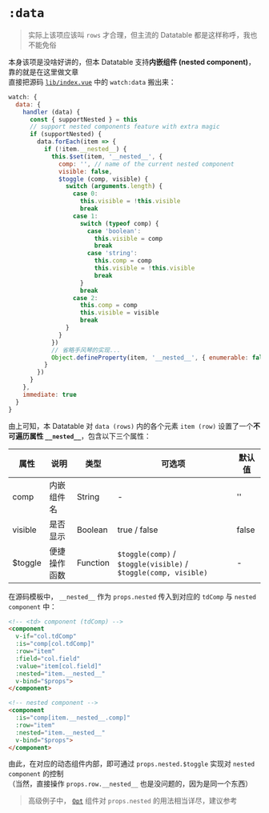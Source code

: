 # `:data`

> 实际上该项应该叫 `rows` 才合理，但主流的 Datatable 都是这样称呼，我也不能免俗

本身该项是没啥好讲的，但本 Datatable 支持**内嵌组件 (nested component)**，靠的就是在这里做文章  
直接把源码 [`lib/index.vue`](https://github.com/OneWayTech/vue2-datatable/blob/master/lib/index.vue) 中的 `watch:data` 搬出来：

```js
watch: {
  data: {
    handler (data) {
      const { supportNested } = this
      // support nested components feature with extra magic
      if (supportNested) {
        data.forEach(item => {
          if (!item.__nested__) {
            this.$set(item, '__nested__', {
              comp: '', // name of the current nested component
              visible: false,
              $toggle (comp, visible) {
                switch (arguments.length) {
                  case 0:
                    this.visible = !this.visible
                    break
                  case 1:
                    switch (typeof comp) {
                      case 'boolean':
                        this.visible = comp
                        break
                      case 'string':
                        this.comp = comp
                        this.visible = !this.visible
                        break
                    }
                    break
                  case 2:
                    this.comp = comp
                    this.visible = visible
                    break
                }
              }
            })
            // 省略手风琴的实现...
            Object.defineProperty(item, '__nested__', { enumerable: false })
          }
        })
      }
    },
    immediate: true
  }
}
```

由上可知，本 Datatable 对 `data (rows)` 内的各个元素 `item (row)` 设置了一个**不可遍历属性 `__nested__`**，包含以下三个属性：

| 属性 | 说明 | 类型 | 可选项 | 默认值 |
|---|---|---|---|---|
| comp | 内嵌组件名 | String | - | '' |
| visible | 是否显示 | Boolean | true / false | false |
| $toggle | 便捷操作函数 | Function | `$toggle(comp)` / `$toggle(visible)` / `$toggle(comp, visible)` | - |

在源码模板中， `__nested__` 作为 `props.nested` 传入到对应的 `tdComp` 与 `nested component` 中：

```html
<!-- <td> component (tdComp) -->
<component
  v-if="col.tdComp"
  :is="comp[col.tdComp]"
  :row="item"
  :field="col.field"
  :value="item[col.field]"
  :nested="item.__nested__"
  v-bind="$props">
</component>

<!-- nested component -->
<component
  :is="comp[item.__nested__.comp]"
  :row="item"
  :nested="item.__nested__"
  v-bind="$props">
</component>
```


由此，在对应的动态组件内部，即可通过 `props.nested.$toggle` 实现对 `nested component` 的控制  
（当然，直接操作 `props.row.__nested__` 也是没问题的，因为是同一个东西）

> 高级例子中， [`Opt`](https://github.com/OneWayTech/vue2-datatable/blob/master/examples/src/Advanced/comps/td-Opt.vue) 组件对 `props.nested` 的用法相当详尽，建议参考
